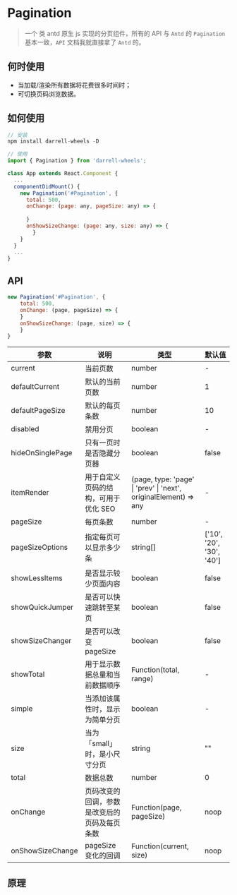 # Pagination

> 一个 类 antd 原生 js 实现的分页组件，所有的 API 与 `Antd` 的 `Pagination` 基本一致，`API` 文档我就直接拿了 `Antd` 的。



## 何时使用

- 当加载/渲染所有数据将花费很多时间时；
- 可切换页码浏览数据。



## 如何使用

```javascript
// 安装
npm install darrell-wheels -D

// 使用
import { Pagination } from 'darrell-wheels';

class App extends React.Component {
  ...
  componentDidMount() {
    new Pagination('#Pagination', {
      total: 500,
      onChange: (page: any, pageSize: any) => {
        
      }
      onShowSizeChange: (page: any, size: any) => {
    	}
    }
  }
  ...
}
```



## API

```jsx
new Pagination('#Pagination', {
	total: 500,
	onChange: (page, pageSize) => {
	}
	onShowSizeChange: (page, size) => {
	}
}
```

| 参数             | 说明                                         | 类型                                                         | 默认值                    |
| ---------------- | -------------------------------------------- | ------------------------------------------------------------ | ------------------------- |
| current          | 当前页数                                     | number                                                       | -                         |
| defaultCurrent   | 默认的当前页数                               | number                                                       | 1                         |
| defaultPageSize  | 默认的每页条数                               | number                                                       | 10                        |
| disabled         | 禁用分页                                     | boolean                                                      | -                         |
| hideOnSinglePage | 只有一页时是否隐藏分页器                     | boolean                                                      | false                     |
| itemRender       | 用于自定义页码的结构，可用于优化 SEO         | (page, type: 'page' \| 'prev' \| 'next', originalElement) => any | -                         |
| pageSize         | 每页条数                                     | number                                                       | -                         |
| pageSizeOptions  | 指定每页可以显示多少条                       | string\[]                                                    | \['10', '20', '30', '40'] |
| showLessItems    | 是否显示较少页面内容                         | boolean                                                      | false                     |
| showQuickJumper  | 是否可以快速跳转至某页                       | boolean                                                      | false                     |
| showSizeChanger  | 是否可以改变 pageSize                        | boolean                                                      | false                     |
| showTotal        | 用于显示数据总量和当前数据顺序               | Function(total, range)                                       | -                         |
| simple           | 当添加该属性时，显示为简单分页               | boolean                                                      | -                         |
| size             | 当为「small」时，是小尺寸分页                | string                                                       | ""                        |
| total            | 数据总数                                     | number                                                       | 0                         |
| onChange         | 页码改变的回调，参数是改变后的页码及每页条数 | Function(page, pageSize)                                     | noop                      |
| onShowSizeChange | pageSize 变化的回调                          | Function(current, size)                                      | noop                      |



## 原理
